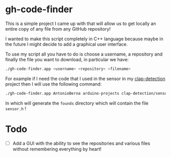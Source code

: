 # gh-code-finder

This is a simple project I came up with that will allow us to get locally an entire copy of any file from any GitHub repository!

I wanted to make this script completely in C++ language because maybe in the future I might decide to add a graphical user interface.

To use my script all you have to do is choose a username, a repository and finally the file you want to download, in particular we have:

```Bash
./gh-code-finder.app <username> <repository> <filename>
```

For example if I need the code that I used in the sensor in my [clap-detection](https://github.com/AntonioBerna/arduino-projects/tree/master/clap-detection) project then I will use the following command:

```Bash
./gh-code-finder.app AntonioBerna arduino-projects clap-detection/sensor.h
```

In which will generate the ```founds``` directory which will contain the file ```sensor.h``` !

# Todo

- [ ] Add a GUI with the ability to see the repositories and various files without remembering everything by heart!


